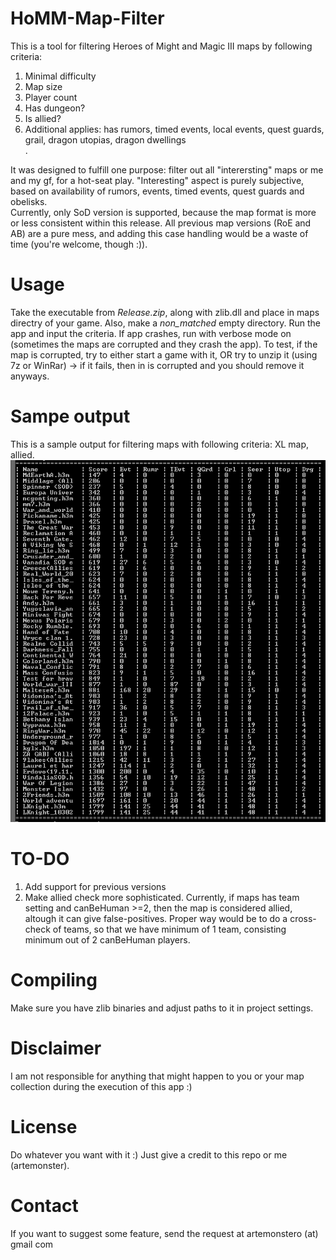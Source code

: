 HoMM-Map-Filter
===============
This is a tool for filtering Heroes of Might and Magic III maps by following criteria:<br>
1. Minimal difficulty<br>
2. Map size<br>
3. Player count<br>
4. Has dungeon?<br>
5. Is allied?<br>
6. Additional applies: has rumors, timed events, local events, quest guards, grail, dragon utopias, dragon dwellings <br>.

It was designed to fulfill one purpose: filter out all "interersting" maps or me and my gf, for a hot-seat play. "Interesting" aspect is purely subjective, based on availability of rumors, events, timed events, quest guards and obelisks.<br>
Currently, only SoD version is supported, because the map format is more or less consistent within this release. All previous map versions (RoE and AB) are a pure mess, and adding this case handling would be a waste of time (you're welcome, though :)).

Usage
===============
Take the executable from *Release.zip*, along with zlib.dll and place in maps directry of your game. Also, make a *non_matched* empty directory. 
Run the app and input the criteria.
If app crashes, run with verbose mode on (sometimes the maps are corrupted and they crash the app). To test, if the map is corrupted, try to either start a game with it, OR try to unzip it (using 7z or WinRar) -> if it fails, then in is corrupted and you should remove it anyways.

Sampe output
===============
This is a sample output for filtering maps with following criteria: XL map, allied.
![alt text](https://github.com/artemonster/HoMM-Map-Filter/blob/master/sample_out.PNG "Sample output")

TO-DO
===============
1. Add support for previous versions<br>
2. Make allied check more sophisticated. Currently, if maps has team setting and canBeHuman >=2, then the map is considered allied, altough it can give false-positives. Proper way would be to do a cross-check of teams, so that we have minimum of 1 team, consisting minimum out of 2 canBeHuman players.<br>

Compiling
===============
Make sure you have zlib binaries and adjust paths to it in project settings.


Disclaimer
===============
I am not responsible for anything that might happen to you or your map collection during the execution of this app :)

License
===============
Do whatever you want with it :) Just give a credit to this repo or me (artemonster).

Contact
===============
If you want to suggest some feature, send the request at artemonstero (at) gmail com
